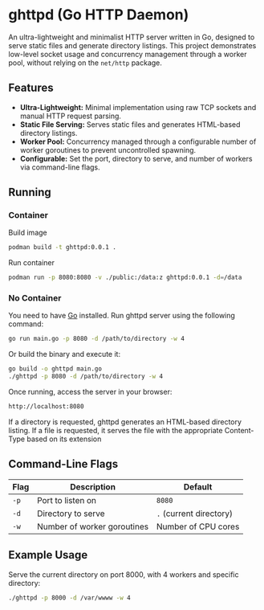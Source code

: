 # ghttpd (Go HTTP Daemon)

An ultra-lightweight and minimalist HTTP server written in Go, designed to serve static files and generate directory listings. This project demonstrates low-level socket usage and concurrency management through a worker pool, without relying on the `net/http` package.  

## Features  

- **Ultra-Lightweight:** Minimal implementation using raw TCP sockets and manual HTTP request parsing.  
- **Static File Serving:** Serves static files and generates HTML-based directory listings.  
- **Worker Pool:** Concurrency managed through a configurable number of worker goroutines to prevent uncontrolled spawning.  
- **Configurable:** Set the port, directory to serve, and number of workers via command-line flags.  

## Running

### Container

Build image
```sh
podman build -t ghttpd:0.0.1 .
```

Run container
```sh
podman run -p 8080:8080 -v ./public:/data:z ghttpd:0.0.1 -d=/data
```

### No Container
You need to have [Go](https://go.dev/dl/) installed.
Run ghttpd server using the following command:
```sh
go run main.go -p 8080 -d /path/to/directory -w 4
```

Or build the binary and execute it:
```sh
go build -o ghttpd main.go
./ghttpd -p 8080 -d /path/to/directory -w 4
```

Once running, access the server in your browser:

```sh
http://localhost:8080
```

If a directory is requested, ghttpd generates an HTML-based directory listing. If a file is requested, it serves the file with the appropriate Content-Type based on its extension


## Command-Line Flags

| Flag  | Description | Default |
|-------|------------|---------|
| `-p`  | Port to listen on | `8080` |
| `-d`  | Directory to serve | `.` (current directory) |
| `-w`  | Number of worker goroutines | Number of CPU cores |

## Example Usage
Serve the current directory on port 8000, with 4 workers and specific directory:

```sh
./ghttpd -p 8000 -d /var/wwww -w 4
```